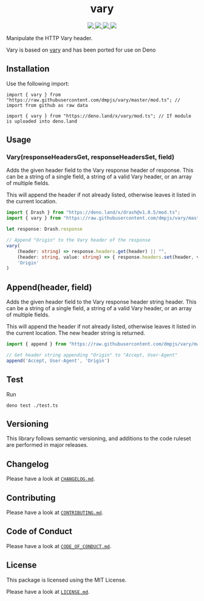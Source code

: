 <h1 align="center">vary</h1>
<p align="center">
    <a href="https://github.com/dmpjs/vary/releases">
        <img src="https://img.shields.io/github/release/dmpjs/vary.svg?color=bright_green&label=latest&style=flat-square">
    </a>
    <a href="https://github.com/dmpjs/vary/actions">
        <img src="https://img.shields.io/github/workflow/status/dmpjs/vary/Continuous%20Integration/master?label=ci&style=flat-square">
    </a>
    <a href="https://github.com/semantic-release/semantic-release">
        <img src="https://img.shields.io/badge/%20%20%F0%9F%93%A6%F0%9F%9A%80-semantic--release-e10079.svg?style=flat-square">
    </a>
    <a href="https://opensource.org/licenses/MIT">
        <img src="https://img.shields.io/badge/license-MIT-brightgreen.svg?style=flat-square">
    </a>
</p>

Manipulate the HTTP Vary header.

Vary is based on [vary](https://www.npmjs.com/package/vary) and has been ported for use on Deno

## Installation

Use the following import:

```
import { vary } from "https://raw.githubusercontent.com/dmpjs/vary/master/mod.ts"; // import from github as raw data

import { vary } from "https://deno.land/x/vary/mod.ts"; // If module is uploaded into deno.land
```

## Usage

### Vary(responseHeadersGet, responseHeadersSet, field)

Adds the given header field to the Vary response header of response. This can be a string of a single field, a string of a valid Vary header, or an array of multiple fields.

This will append the header if not already listed, otherwise leaves it listed in the current location.

```typescript
import { Drash } from "https://deno.land/x/drash@v1.0.5/mod.ts";
import { vary } from "https://raw.githubusercontent.com/dmpjs/vary/master/mod.ts";

let response: Drash.response

// Append "Origin" to the Vary header of the response
vary(
    (header: string) => response.headers.get(header) || "",
    (header: string, value: string) => { response.headers.set(header, value)},
    'Origin'
)
```

## Append(header, field)

Adds the given header field to the Vary response header string header. This can be a string of a single field, a string of a valid Vary header, or an array of multiple fields.

This will append the header if not already listed, otherwise leaves it listed in the current location. The new header string is returned.

```typescript
import { append } from "https://raw.githubusercontent.com/dmpjs/vary/master/mod.ts";

// Get header string appending "Origin" to "Accept, User-Agent"
append('Accept, User-Agent', 'Origin')
```

## Test

Run

```
deno test ./test.ts
```

## Versioning

This library follows semantic versioning, and additions to the code ruleset are performed in major releases.

## Changelog

Please have a look at [`CHANGELOG.md`](CHANGELOG.md).

## Contributing

Please have a look at [`CONTRIBUTING.md`](.github/CONTRIBUTING.md).

## Code of Conduct

Please have a look at [`CODE_OF_CONDUCT.md`](.github/CODE_OF_CONDUCT.md).

## License

This package is licensed using the MIT License.

Please have a look at [`LICENSE.md`](LICENSE.md).

